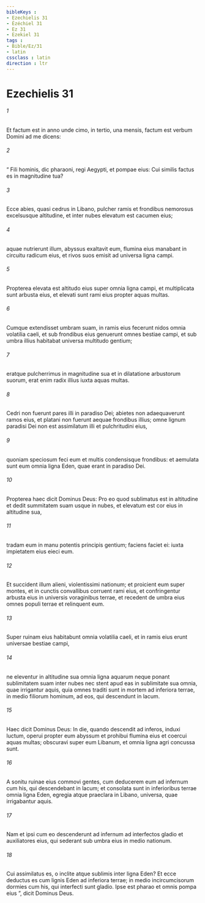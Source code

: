 ```yaml
---
bibleKeys : 
- Ezechielis 31
- Ézéchiel 31
- Ez 31
- Ezekiel 31
tags : 
- Bible/Ez/31
- latin
cssclass : latin
direction : ltr
---
```


# Ezechielis 31

###### 1
Et factum est in anno unde cimo, in tertio, una mensis, factum est verbum Domini ad me dicens: 
###### 2
“ Fili hominis, dic pharaoni, regi Aegypti, et pompae eius: Cui similis factus es in magnitudine tua?
###### 3
Ecce abies, quasi cedrus in Libano, pulcher ramis et frondibus nemorosus excelsusque altitudine, et inter nubes elevatum est cacumen eius;
###### 4
aquae nutrierunt illum, abyssus exaltavit eum, flumina eius manabant in circuitu radicum eius, et rivos suos emisit ad universa ligna campi.
###### 5
Propterea elevata est altitudo eius super omnia ligna campi, et multiplicata sunt arbusta eius, et elevati sunt rami eius propter aquas multas.
###### 6
Cumque extendisset umbram suam, in ramis eius fecerunt nidos omnia volatilia caeli, et sub frondibus eius genuerunt omnes bestiae campi, et sub umbra illius habitabat universa multitudo gentium;
###### 7
eratque pulcherrimus in magnitudine sua et in dilatatione arbustorum suorum, erat enim radix illius iuxta aquas multas.
###### 8
Cedri non fuerunt pares illi in paradiso Dei; abietes non adaequaverunt ramos eius, et platani non fuerunt aequae frondibus illius; omne lignum paradisi Dei non est assimilatum illi et pulchritudini eius,
###### 9
quoniam speciosum feci eum et multis condensisque frondibus: et aemulata sunt eum omnia ligna Eden, quae erant in paradiso Dei.
###### 10
Propterea haec dicit Dominus Deus: Pro eo quod sublimatus est in altitudine et dedit summitatem suam usque in nubes, et elevatum est cor eius in altitudine sua, 
###### 11
tradam eum in manu potentis principis gentium; faciens faciet ei: iuxta impietatem eius eieci eum. 
###### 12
Et succident illum alieni, violentissimi nationum; et proicient eum super montes, et in cunctis convallibus corruent rami eius, et confringentur arbusta eius in universis voraginibus terrae, et recedent de umbra eius omnes populi terrae et relinquent eum.
###### 13
Super ruinam eius habitabunt omnia volatilia caeli, et in ramis eius erunt universae bestiae campi,
###### 14
ne eleventur in altitudine sua omnia ligna aquarum neque ponant sublimitatem suam inter nubes nec stent apud eas in sublimitate sua omnia, quae irrigantur aquis, quia omnes traditi sunt in mortem ad inferiora terrae, in medio filiorum hominum, ad eos, qui descendunt in lacum.
###### 15
Haec dicit Dominus Deus: In die, quando descendit ad inferos, induxi luctum, operui propter eum abyssum et prohibui flumina eius et coercui aquas multas; obscuravi super eum Libanum, et omnia ligna agri concussa sunt. 
###### 16
A sonitu ruinae eius commovi gentes, cum deducerem eum ad infernum cum his, qui descendebant in lacum; et consolata sunt in inferioribus terrae omnia ligna Eden, egregia atque praeclara in Libano, universa, quae irrigabantur aquis. 
###### 17
Nam et ipsi cum eo descenderunt ad infernum ad interfectos gladio et auxiliatores eius, qui sederant sub umbra eius in medio nationum.
###### 18
Cui assimilatus es, o inclite atque sublimis inter ligna Eden? Et ecce deductus es cum lignis Eden ad inferiora terrae; in medio incircumcisorum dormies cum his, qui interfecti sunt gladio. Ipse est pharao et omnis pompa eius ”, dicit Dominus Deus.

